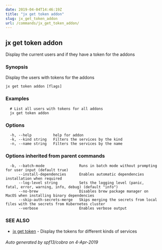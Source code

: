 ```yaml
---
date: 2019-04-04T14:46:19Z
title: "jx get token addon"
slug: jx_get_token_addon
url: /commands/jx_get_token_addon/
---
```

## jx get token addon

Display the current users and if they have a token for the addons

### Synopsis

Display the users with tokens for the addons

```
jx get token addon [flags]
```

### Examples

```
  # List all users with tokens for all addons
  jx get token addon
```

### Options

```
  -h, --help          help for addon
  -k, --kind string   Filters the services by the kind
  -n, --name string   Filters the services by the name
```

### Options inherited from parent commands

```
  -b, --batch-mode                Runs in batch mode without prompting for user input (default true)
      --install-dependencies      Enables automatic dependencies installation when required
      --log-level string          Sets the logging level (panic, fatal, error, warning, info, debug) (default "info")
      --no-brew                   Disables brew package manager on MacOS when installing binary dependencies
      --skip-auth-secrets-merge   Skips merging the secrets from local files with the secrets from Kubernetes cluster
      --verbose                   Enables verbose output
```

### SEE ALSO

* [jx get token](/commands/jx_get_token/)	 - Display the tokens for different kinds of services

###### Auto generated by spf13/cobra on 4-Apr-2019
